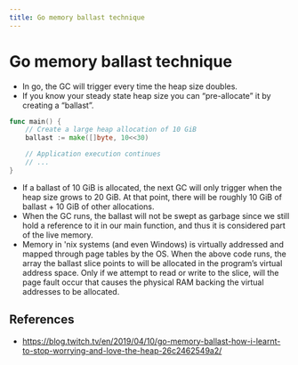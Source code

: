 ```yaml
---
title: Go memory ballast technique
---
```


# Go memory ballast technique

* In go, the GC will trigger every time the heap size doubles.
* If you know your steady state heap size you can “pre-allocate” it by creating a “ballast”.
```go
func main() {
    // Create a large heap allocation of 10 GiB
    ballast := make([]byte, 10<<30)

    // Application execution continues
    // ...
}
```


* If a ballast of 10 GiB is allocated, the next GC will only trigger when the heap size grows to 20 GiB. At that point, there will be roughly 10 GiB of ballast + 10 GiB of other allocations.
* When the GC runs, the ballast will not be swept as garbage since we still hold a reference to it in our main function, and thus it is considered part of the live memory.
* Memory in 'nix systems (and even Windows) is virtually addressed and mapped through page tables by the OS. When the above code runs, the array the ballast slice points to will be allocated in the program’s virtual address space. Only if we attempt to read or write to the slice, will the page fault occur that causes the physical RAM backing the virtual addresses to be allocated.

## References
* https://blog.twitch.tv/en/2019/04/10/go-memory-ballast-how-i-learnt-to-stop-worrying-and-love-the-heap-26c2462549a2/ 